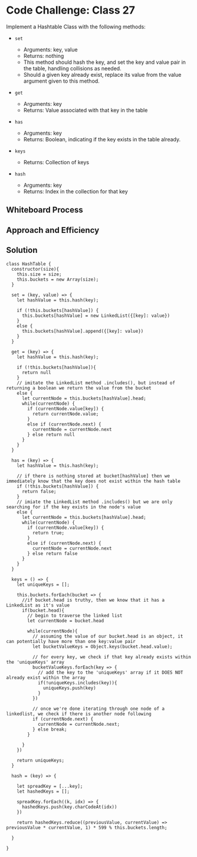 # Code Challenge: Class 27

Implement a Hashtable Class with the following methods:

- `set`
  - Arguments: key, value
  - Returns: nothing
  - This method should hash the key, and set the key and value pair in the table, handling collisions as needed.
  - Should a given key already exist, replace its value from the value argument given to this method.

- `get`
  - Arguments: key
  - Returns: Value associated with that key in the table

- `has`
  - Arguments: key
  - Returns: Boolean, indicating if the key exists in the table already.

- `keys`
  - Returns: Collection of keys

- `hash`
  - Arguments: key
  - Returns: Index in the collection for that key

## Whiteboard Process



## Approach and Efficiency



## Solution

```
class HashTable {
  constructor(size){
    this.size = size;
    this.buckets = new Array(size);
  }

  set = (key, value) => {
    let hashValue = this.hash(key);

    if (!this.buckets[hashValue]) {
      this.buckets[hashValue] = new LinkedList({[key]: value})
    }
    else {
      this.buckets[hashValue].append({[key]: value})
    }
  }

  get = (key) => {
    let hashValue = this.hash(key);

    if (!this.buckets[hashValue]){
      return null
    }
    // imitate the LinkedList method .includes(), but instead of returning a boolean we return the value from the bucket
    else {
      let currentNode = this.buckets[hashValue].head;
      while(currentNode) {
        if (currentNode.value[key]) {
          return currentNode.value;
        }
        else if (currentNode.next) {
          currentNode = currentNode.next
        } else return null
      }
    }
  }

  has = (key) => {
    let hashValue = this.hash(key);

    // if there is nothing stored at bucket[hashValue] then we immediately know that the key does not exist within the hash table
    if (!this.buckets[hashValue]) {
      return false;
    } 
    // imiate the LinkedList method .includes() but we are only searching for if the key exists in the node's value 
    else {
      let currentNode = this.buckets[hashValue].head;
      while(currentNode) {
        if (currentNode.value[key]) {
          return true;
        }
        else if (currentNode.next) {
          currentNode = currentNode.next
        } else return false
      }
    }
  }

  keys = () => {
    let uniqueKeys = [];

    this.buckets.forEach(bucket => {
      //if bucket.head is truthy, then we know that it has a LinkedList as it's value
      if(bucket.head){
        // begin to traverse the linked list
        let currentNode = bucket.head
        
        while(currentNode){
          // assuming the value of our bucket.head is an object, it can potentially have more than one key:value pair
          let bucketValueKeys = Object.keys(bucket.head.value);

          // for every key, we check if that key already exists within the 'uniqueKeys' array
          bucketValueKeys.forEach(key => {
            // add the key to the 'uniqueKeys' array if it DOES NOT already exist within the array
            if(!uniqueKeys.includes(key)){
              uniqueKeys.push(key)
            }
          })
          
          // once we're done iterating through one node of a linkedlist, we check if there is another node following
          if (currentNode.next) {
            currentNode = currentNode.next;
          } else break;
        }

      }
    })

    return uniqueKeys;
  }

  hash = (key) => {

    let spreadKey = [...key];
    let hashedKeys = [];

    spreadKey.forEach((k, idx) => {
      hashedKeys.push(key.charCodeAt(idx))
    })

    return hashedKeys.reduce((previousValue, currentValue) => previousValue * currentValue, 1) * 599 % this.buckets.length;

  }

}
```